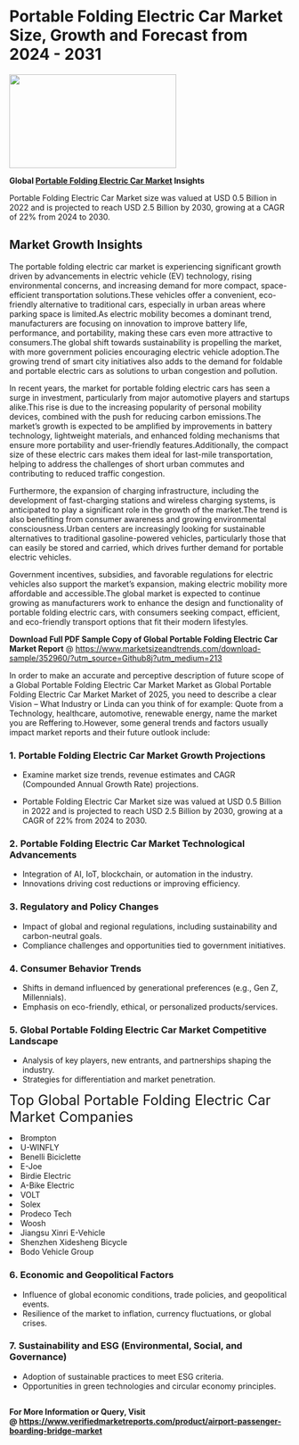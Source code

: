 <H1>Portable Folding Electric Car Market Size, Growth and Forecast from 2024 - 2031</H1><img class="aligncenter size-medium wp-image-584254" src="https://thirdeyenews.in/wp-content/uploads/2024/09/Global-Market-Research-300x168.jpeg" alt="" width="300" height="168" /><p><strong>Global&nbsp;<a href="https://www.marketsizeandtrends.com/download-sample/352960/?utm_source=Github8j?utm_medium=213">Portable Folding Electric Car Market</a> Insights</strong></p><p>Portable Folding Electric Car Market size was valued at USD 0.5 Billion in 2022 and is projected to reach USD 2.5 Billion by 2030, growing at a CAGR of 22% from 2024 to 2030.</p><p><h2>Market Growth Insights</h2> <p>The portable folding electric car market is experiencing significant growth driven by advancements in electric vehicle (EV) technology, rising environmental concerns, and increasing demand for more compact, space-efficient transportation solutions.These vehicles offer a convenient, eco-friendly alternative to traditional cars, especially in urban areas where parking space is limited.As electric mobility becomes a dominant trend, manufacturers are focusing on innovation to improve battery life, performance, and portability, making these cars even more attractive to consumers.The global shift towards sustainability is propelling the market, with more government policies encouraging electric vehicle adoption.The growing trend of smart city initiatives also adds to the demand for foldable and portable electric cars as solutions to urban congestion and pollution.</p> <p>In recent years, the market for portable folding electric cars has seen a surge in investment, particularly from major automotive players and startups alike.This rise is due to the increasing popularity of personal mobility devices, combined with the push for reducing carbon emissions.The market’s growth is expected to be amplified by improvements in battery technology, lightweight materials, and enhanced folding mechanisms that ensure more portability and user-friendly features.Additionally, the compact size of these electric cars makes them ideal for last-mile transportation, helping to address the challenges of short urban commutes and contributing to reduced traffic congestion.</p> <p>Furthermore, the expansion of charging infrastructure, including the development of fast-charging stations and wireless charging systems, is anticipated to play a significant role in the growth of the market.The trend is also benefiting from consumer awareness and growing environmental consciousness.Urban centers are increasingly looking for sustainable alternatives to traditional gasoline-powered vehicles, particularly those that can easily be stored and carried, which drives further demand for portable electric vehicles.</p> <p>Government incentives, subsidies, and favorable regulations for electric vehicles also support the market’s expansion, making electric mobility more affordable and accessible.The global market is expected to continue growing as manufacturers work to enhance the design and functionality of portable folding electric cars, with consumers seeking compact, efficient, and eco-friendly transport options that fit their modern lifestyles.</p> <p><span class=""><strong>Download Full PDF Sample Copy of Global Portable Folding Electric Car Market Report</strong> @ <a href="https://www.marketsizeandtrends.com/download-sample/352960/?utm_source=Github8j?utm_medium=213" target="_blank">https://www.marketsizeandtrends.com/download-sample/352960/?utm_source=Github8j?utm_medium=213</a></span></p><p>In order to make an accurate and perceptive description of future scope of a Global&nbsp;Portable Folding Electric Car Market Market as Global&nbsp;Portable Folding Electric Car Market Market of 2025, you need to describe a clear Vision &ndash; What Industry or Linda can you think of for example: Quote from a Technology, healthcare, automotive, renewable energy, name the market you are Reffering to.However, some general trends and factors usually impact market reports and their future outlook include:</p><h3>1.&nbsp;<strong>Portable Folding Electric Car Market Growth Projections</strong></h3><ul><li>Examine market size trends, revenue estimates and CAGR (Compounded Annual Growth Rate) projections.</li><li><p>Portable Folding Electric Car Market size was valued at USD 0.5 Billion in 2022 and is projected to reach USD 2.5 Billion by 2030, growing at a CAGR of 22% from 2024 to 2030.</p></li></ul><h3>2.&nbsp;<strong>Portable Folding Electric Car Market Technological Advancements</strong></h3><ul><li>Integration of AI, IoT, blockchain, or automation in the industry.</li><li>Innovations driving cost reductions or improving efficiency.</li></ul><h3>3.&nbsp;<strong>Regulatory and Policy Changes</strong></h3><ul><li>Impact of global and regional regulations, including sustainability and carbon-neutral goals.</li><li>Compliance challenges and opportunities tied to government initiatives.</li></ul><h3>4.&nbsp;<strong>Consumer Behavior Trends</strong></h3><ul><li>Shifts in demand influenced by generational preferences (e.g., Gen Z, Millennials).</li><li>Emphasis on eco-friendly, ethical, or personalized products/services.</li></ul><h3>5.&nbsp;<strong>Global Portable Folding Electric Car Market Competitive Landscape</strong></h3><ul><li>Analysis of key players, new entrants, and partnerships shaping the industry.</li><li>Strategies for differentiation and market penetration.</li></ul><p data-pm-slice="1 1 []"><span style="color: inherit; font-family: inherit; font-size: 25px;">Top Global Portable Folding Electric Car Market Companies</span></p><div class="" data-test-id=""><p><li>Brompton</li><li> U-WINFLY</li><li> Benelli Biciclette</li><li> E-Joe</li><li> Birdie Electric</li><li> A-Bike Electric</li><li> VOLT</li><li> Solex</li><li> Prodeco Tech</li><li> Woosh</li><li> Jiangsu Xinri E-Vehicle</li><li> Shenzhen Xidesheng Bicycle</li><li> Bodo Vehicle Group</li></p></div><h3>6.&nbsp;<strong>Economic and Geopolitical Factors</strong></h3><ul><li>Influence of global economic conditions, trade policies, and geopolitical events.</li><li>Resilience of the market to inflation, currency fluctuations, or global crises.</li></ul><h3>7.&nbsp;<strong>Sustainability and ESG (Environmental, Social, and Governance)</strong></h3><ul><li>Adoption of sustainable practices to meet ESG criteria.</li><li>Opportunities in green technologies and circular economy principles.</li></ul><h2><strong style="font-size: 14px;">For More Information or Query, Visit @&nbsp;</strong><a style="background-color: #ffffff; font-size: 14px;" href="https://www.marketsizeandtrends.com/report/portable-folding-electric-car-market/" target="_blank">https://www.verifiedmarketreports.com/product/airport-passenger-boarding-bridge-market</a></h2>